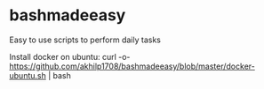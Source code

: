 # bashmadeeasy
Easy to use scripts to perform daily tasks

Install docker on ubuntu:
curl -o- https://github.com/akhilp1708/bashmadeeasy/blob/master/docker-ubuntu.sh | bash
